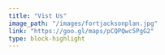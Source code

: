 ```yaml
---
title: "Vist Us"
image_path: "/images/fortjacksonplan.jpg"
link: "https://goo.gl/maps/pCQPQwc5PgG2"
type: block-highlight
---
```

